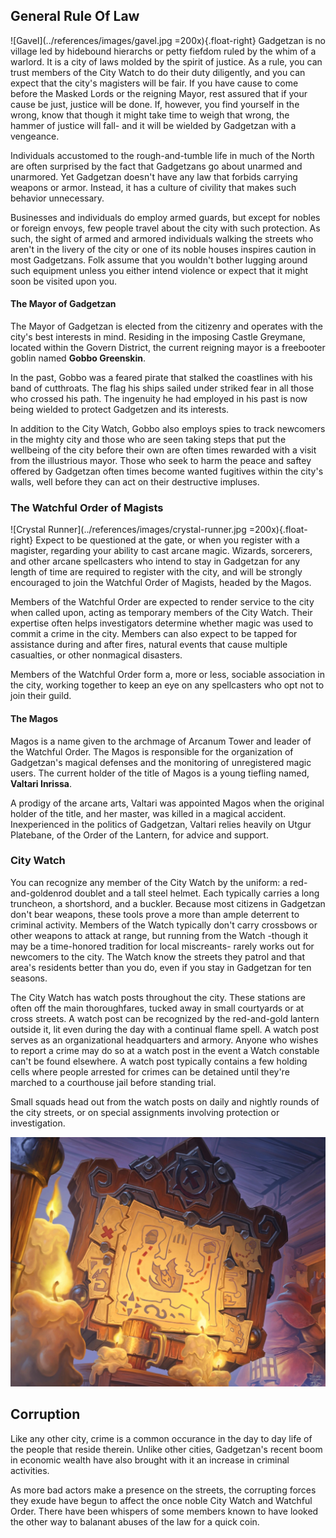 ## General Rule Of Law
![Gavel](../references/images/gavel.jpg =200x){.float-right}
Gadgetzan is no village led by hidebound hierarchs or petty fiefdom ruled by the whim of a warlord. It is a city of laws molded by the spirit of justice. As a rule, you can trust members of the City Watch to do their duty diligently, and you can expect that the city's magisters will be fair. If you have cause to come before the Masked Lords or the reigning Mayor, rest assured that if your cause be just, justice will be done. If, however, you find yourself in the wrong, know that though it might take time to weigh that wrong, the hammer of justice will fall- and it will be wielded by Gadgetzan with a vengeance.

Individuals accustomed to the rough-and-tumble life in much of the North are often surprised by the fact that Gadgetzans go about unarmed and unarmored. Yet Gadgetzan doesn't have any law that forbids carrying weapons or armor. Instead, it has a culture of civility that makes such behavior unnecessary.

Businesses and individuals do employ armed guards, but except for nobles or foreign envoys, few people travel about the city with such protection. As such, the sight of armed and armored individuals walking the streets who aren't in the livery of the city or one of its noble houses inspires caution in most Gadgetzans. Folk assume that you wouldn't bother lugging around such equipment unless you either intend violence or expect that it might soon be visited upon you.

#### The Mayor of Gadgetzan
The Mayor of Gadgetzan is elected from the citizenry and operates with the city's best interests in mind. Residing in the imposing Castle Greymane, located within the Govern District, the current reigning mayor is a freebooter goblin named **Gobbo Greenskin**.

In the past, Gobbo was a feared pirate that stalked the coastlines with his band of cutthroats. The flag his ships sailed under striked fear in all those who crossed his path. The ingenuity he had employed in his past is now being wielded to protect Gadgetzen and its interests.

In addition to the City Watch, Gobbo also employs spies to track newcomers in the mighty city and those who are seen taking steps that put the wellbeing of the city before their own are often times rewarded with a visit from the illustrious mayor. Those who seek to harm the peace and saftey offered by Gadgetzan often times become wanted fugitives within the city's walls, well before they can act on their destructive impluses.

### The Watchful Order of Magists
![Crystal Runner](../references/images/crystal-runner.jpg =200x){.float-right}
Expect to be questioned at the gate, or when you register with a magister, regarding your ability to cast arcane magic. Wizards, sorcerers, and other arcane spellcasters who intend to stay in Gadgetzan for any length of time are required to register with the city, and will be strongly encouraged to join the Watchful Order of Magists, headed by the Magos.

Members of the Watchful Order are expected to render service to the city when called upon, acting as temporary members of the City Watch. Their expertise often helps investigators determine whether magic was used to commit a crime in the city. Members can also expect to be tapped for assistance during and after fires, natural events that cause multiple casualties, or other nonmagical disasters.

Members of the Watchful Order form a, more or less, sociable association in the city, working together to
keep an eye on any spellcasters who opt not to join their guild.

#### The Magos
Magos is a name given to the archmage of Arcanum Tower and leader of the Watchful Order. The Magos is responsible for the organization of Gadgetzan's magical defenses and the monitoring of unregistered magic users. The current holder of the title of Magos is a young tiefling named, **Valtari Inrissa**.

A prodigy of the arcane arts, Valtari was appointed Magos when the original holder of the title, and her master, was killed in a magical accident. Inexperienced in the politics of Gadgetzan, Valtari relies heavily on Utgur Platebane, of the Order of the Lantern, for advice and support.

### City Watch
You can recognize any member of the City Watch by the uniform: a red-and-goldenrod doublet and a tall steel helmet. Each typically carries a long truncheon, a shortshord, and a buckler. Because most citizens in Gadgetzan don't bear weapons, these tools prove a more than ample deterrent to criminal activity. Members of the Watch typically don't carry crossbows or other weapons to attack at range, but running from the Watch -though it may be a time-honored tradition for local miscreants- rarely works out for newcomers to the city. The Watch know the streets they patrol and that area's residents better than you do, even if you stay in Gadgetzan for ten seasons.

The City Watch has watch posts throughout the city. These stations are often off the main thoroughfares, tucked away in small courtyards or at cross streets. A watch post can be recognized by the red-and-gold lantern outside it, lit even during the day with a continual flame spell. A watch post serves as an organizational headquarters and armory. Anyone who wishes to report a crime may do so at a watch post in the event a Watch constable can't be found elsewhere. A watch post typically contains a few holding cells where people arrested for crimes can be detained until they're marched to a courthouse jail before standing trial.

Small squads head out from the watch posts on daily and nightly rounds of the city streets, or on special assignments involving protection or investigation.

![Quest Board](../references/images/quest-board.jpg)

## Corruption
Like any other city, crime is a common occurance in the day to day life of the people that reside therein. Unlike other cities, Gadgetzan's recent boom in economic wealth have also brought with it an increase in criminal activities.

As more bad actors make a presence on the streets, the corrupting forces they exude have begun to affect the once noble City Watch and Watchful Order. There have been whispers of some members known to have looked the other way to balanant abuses of the law for a quick coin.